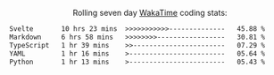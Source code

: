 <p align="center">Rolling seven day <a href='https://wakatime.com/'> WakaTime</a> coding stats:</p>
<!--START_SECTION:waka-->

```txt
Svelte       10 hrs 23 mins  >>>>>>>>>>>--------------   45.88 %
Markdown     6 hrs 58 mins   >>>>>>>>-----------------   30.81 %
TypeScript   1 hr 39 mins    >>-----------------------   07.29 %
YAML         1 hr 16 mins    >------------------------   05.64 %
Python       1 hr 13 mins    >------------------------   05.43 %
```

<!--END_SECTION:waka-->
